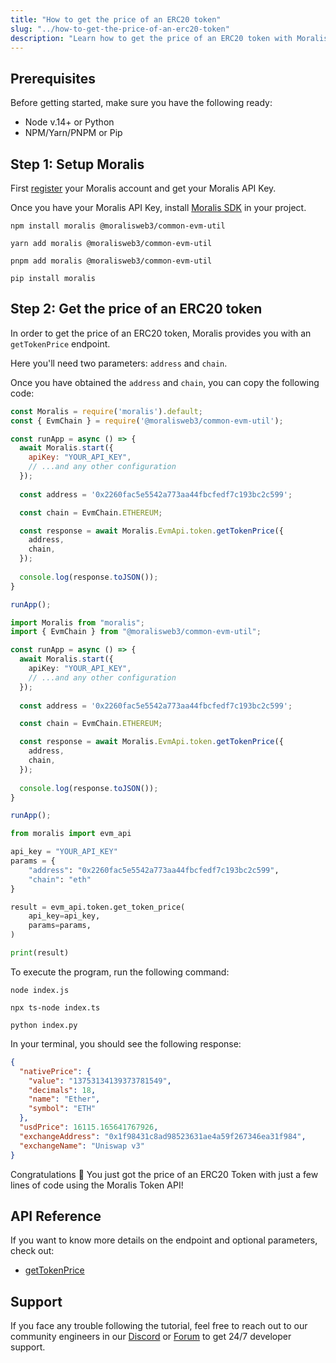 ```yaml
---
title: "How to get the price of an ERC20 token"
slug: "../how-to-get-the-price-of-an-erc20-token"
description: "Learn how to get the price of an ERC20 token with Moralis Token API."
---
```

## Prerequisites

Before getting started, make sure you have the following ready:

- Node v.14+ or Python
- NPM/Yarn/PNPM or Pip

## Step 1: Setup Moralis

First [register](/docs/quickstart) your Moralis account and get your Moralis API Key.

Once you have your Moralis API Key, install [Moralis SDK](/docs/moralis-sdk) in your project.

```shell npm
npm install moralis @moralisweb3/common-evm-util
```
```shell yarn
yarn add moralis @moralisweb3/common-evm-util
```
```shell pnpm
pnpm add moralis @moralisweb3/common-evm-util
```
```Text pip
pip install moralis
```



## Step 2: Get the price of an ERC20 token

In order to get the price of an ERC20 token, Moralis provides you with an `getTokenPrice` endpoint.

Here you'll need two parameters: `address` and `chain`.

Once you have obtained the `address` and `chain`, you can copy the following code:

```javascript index.js
const Moralis = require('moralis').default;
const { EvmChain } = require('@moralisweb3/common-evm-util');

const runApp = async () => {
  await Moralis.start({
    apiKey: "YOUR_API_KEY",
    // ...and any other configuration
  });
  
  const address = '0x2260fac5e5542a773aa44fbcfedf7c193bc2c599';

  const chain = EvmChain.ETHEREUM;

  const response = await Moralis.EvmApi.token.getTokenPrice({
    address,
    chain,
  });
  
  console.log(response.toJSON());
}

runApp();
```
```typescript index.ts
import Moralis from "moralis";
import { EvmChain } from "@moralisweb3/common-evm-util";

const runApp = async () => {
  await Moralis.start({
    apiKey: "YOUR_API_KEY",
    // ...and any other configuration
  });
  
  const address = '0x2260fac5e5542a773aa44fbcfedf7c193bc2c599';

  const chain = EvmChain.ETHEREUM;

  const response = await Moralis.EvmApi.token.getTokenPrice({
    address,
    chain,
  });
  
  console.log(response.toJSON());
}

runApp();
```
```python index.py
from moralis import evm_api

api_key = "YOUR_API_KEY"
params = {
    "address": "0x2260fac5e5542a773aa44fbcfedf7c193bc2c599", 
    "chain": "eth"
}

result = evm_api.token.get_token_price(
    api_key=api_key,
    params=params,
)

print(result)
```



To execute the program, run the following command:

```shell Shell (JavaScript)
node index.js
```
```Text Shell (TypeScript)
npx ts-node index.ts
```
```Text Shell (Python)
python index.py
```



In your terminal, you should see the following response:

```json
{
  "nativePrice": {
    "value": "13753134139373781549",
    "decimals": 18,
    "name": "Ether",
    "symbol": "ETH"
  },
  "usdPrice": 16115.165641767926,
  "exchangeAddress": "0x1f98431c8ad98523631ae4a59f267346ea31f984",
  "exchangeName": "Uniswap v3"
}
```



Congratulations 🥳 You just got the price of an ERC20 Token with just a few lines of code using the Moralis Token API!

## API Reference

If you want to know more details on the endpoint and optional parameters, check out:

- [getTokenPrice](https://docs.moralis.io/reference/gettokenprice)

## Support

If you face any trouble following the tutorial, feel free to reach out to our community engineers in our [Discord](https://moralis.io/discord) or [Forum](https://forum.moralis.io) to get 24/7 developer support.